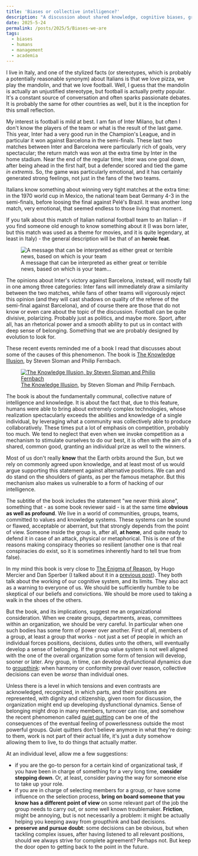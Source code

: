 ```yaml
---
title: 'Biases or collective intelligence?'
description: "A discussion about shared knowledge, cognitive biases, group dynamics, and their influence our beliefs and decision-making, drawing on insights from psychology and organizational behavior."
date: 2025-5-24
permalink: /posts/2025/5/Biases-we-are
tags:
  - biases
  - humans
  - management
  - academia
---
```


I live in Italy, and one of the stylized facts (or stereotypes, which is probably a potentially reasonable synonym) about Italians is that we love pizza, we play the mandolin, and that we love football. Well, I guess that the mandolin is actually an unjustified stereotype, but football is actually pretty popular. It's a constant source of conversation and often sparks passionate debates. It is probably the same for other countries as well, but it is the inception for this small reflection.

My interest is football is mild at best. I am fan of Inter Milano, but often I don't know the players of the team or what is the result of the last game. This year, Inter had a very good run in the Champion's League, and in particular it won against Barcelona in the semi-finals. These last two matches between Inter and Barcelona were particularly rich of goals, very spectacular; the return match was won at the extra time by Inter in the home stadium. Near the end of the regular time, Inter was one goal down, after being ahead in the first half, but a defender scored and tied the game _in extremis_. So, the game was particularly emotional, and it has certainly generated strong feelings, not just in the fans of the two teams.

Italians know something about winning very tight matches at the extra time: in the 1970 world cup in Mexico, the national team beat Germany 4-3 in the semi-finals, before loosing the final against Pelé's Brazil. It was another long match, very emotional, that seemed endless to those living that moment.

If you talk about this match of Italian national football team to an Italian - if you find someone old enough to know something about it (I was born later, but this match was used as a theme for movies, and it is quite legendary, at least in Italy) - the general description will be that of an **heroic feat**.

<figure>
  <img src="https://upload.wikimedia.org/wikipedia/commons/thumb/3/3c/VAR_decision.jpg/1920px-VAR_decision.jpg" alt="A message that can be interpreted as either great or terrible news, based on which is your team"/>
  <figcaption>A message that can be interpreted as either great or terrible news, based on which is your team...</figcaption>
</figure>

The opinions about Inter's victory against Barcelona, instead, will mostly fall in one among three categories: Inter fans will immediately draw a similarity between the two matches, while fans of other teams will vigorously reject this opinion (and they will cast shadows on quality of the referee of the semi-final against Barcelona), and of course there are those that do not know or even care about the topic of the discussion. Football can be quite divisive, polarizing. Probably just as politics, and maybe more. Sport, after all, has an rhetorical power and a smooth ability to put us in contact with deep sense of belonging. Something that we are probably designed by evolution to look for.

These recent events reminded me of a book I read that discusses about some of the causes of this phenomenon. The book is <a href="https://www.philipfernbach.com/the-knowledge-illusion">The Knowledge Illusion</a>, by Steven Sloman and Philip Fernbach.

<figure>
  <a href="https://www.philipfernbach.com/the-knowledge-illusion"><img src="https://images-na.ssl-images-amazon.com/images/S/compressed.photo.goodreads.com/books/1474600243i/30780235.jpg" alt="The Knowledge Illusion, by Steven Sloman and Philip Fernbach"/></a>
  <figcaption><a href="https://www.philipfernbach.com/the-knowledge-illusion">The Knowledge Illusion</a>, by Steven Sloman and Philip Fernbach.</figcaption>
</figure>

The book is about the fundamentally communal, collective nature of intelligence and knowledge. It is about the fact that, due to this feature, humans were able to bring about extremely complex technologies, whose realization spectacularly exceeds the abilities and knowledge of a single individual, by leveraging what a community was collectively able to produce collaboratively. These times put a lot of emphasis on competition, probably too much. We tend to neglect that even when we invoke competition as a mechanism to stimulate ourselves to do our best, it is often with the aim of a shared, common good, granting an individual prize as well to the winners.

Most of us don't really **know** that the Earth orbits around the Sun, but we rely on commonly agreed upon knowledge, and at least most of us would argue supporting this statement against alternative positions. We can and do stand on the shoulders of giants, as per the famous metaphor. But this mechanism also makes us vulnerable to a form of hacking of our intelligence.

The subtitle of the book includes the statement "we never think alone", something that - as some book reviewer said - is at the same time **obvious as well as profound**. We live in a world of communities, groups, teams, committed to values and knowledge systems. These systems can be sound or flawed, acceptable or aberrant, but that strongly depends from the point of view. Someone inside the group is, after all, **at home**, and quite ready to defend it in case of an attack, physical or metaphorical. This is one of the reasons making conspiracy theories so resilient (another one is that real conspiracies do exist, so it is sometimes inherently hard to tell true from false).

In my mind this book is very close to <a href="https://www.hup.harvard.edu/books/9780674237827" target="blank">The Enigma of Reason</a>, by Hugo Mercier and Dan Sperber (I talked about it in a [previous post](https://giuseppevizzari.github.io/posts/2025/2/Enigma-of-reason-reloaded)). They both talk about the working of our cognitive system, and its limits. They also act as a warning to everyone of us. We should be sufficiently humble to be skeptical of our beliefs and convictions. We should be more used to taking a walk in the shoes of the others.

But the book, and its implications, suggest me an organizational consideration. When we create groups, departments, areas, committees within an organization, we should be very careful. In particular when one such bodies has some form of power over another. First of all, members of a group, at least a group that works - not just a set of people in which an individual forces positions, decisions, duties unto the others, will eventually develop a sense of belonging. If the group value system is not well aligned with the one of the overall organization some form of tension will develop, sooner or later. Any group, in time, can develop dysfunctional dynamics due to [groupthink](https://en.wikipedia.org/wiki/Groupthink): when harmony or conformity prevail over reason, collective decisions can even be _worse_ than individual ones.

Unless there is a level in which tensions and even contrasts are acknowledged, recognized, in which parts, and their positions are represented, with dignity and citizenship, given room for discussion, the organization might end up developing dysfunctional dynamics. Sense of belonging might drop in many members, turnover can rise, and somehow the recent phenomenon called [quiet quitting](https://www.npr.org/sections/money/2022/09/13/1122059402/the-economics-behind-quiet-quitting-and-what-we-should-call-it-instead) can be one of the consequences of the eventual feeling of powerlessness outside the most powerful groups. Quiet quitters don't believe anymore in what they're doing: to them, work is not part of their actual life, it's just a duty somehow allowing them to live, to do things that actually matter.

At an individual level, allow me a few suggestions:

- if you are the go-to person for a certain kind of organizational task, if you have been in charge of something for a very long time, **consider stepping down**. Or, at least, consider paving the way for someone else to take up your role.
- if you are in charge of selecting members for a group, or have some influence on the selection process, **bring on board someone that you know has a different point of view** on some relevant part of the job the group needs to carry out, or some well known troublemaker. **Friction**, might be annoying, but is not necessarily a problem: it might be actually helping you keeping away from groupthink and bad decisions.
- **preserve and pursue doubt**: some decisions can be obvious, but when tackling complex issues, after having listened to all relevant positions, should we always strive for complete agreement? Perhaps not. But keep the door open to getting back to the point in the future.
